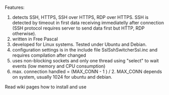 Features:

  1. detects SSH, HTTPS, SSH over HTTPS, RDP over HTTPS. SSH is detected by timeout in first data receiving immediatelly after connection (SSH protocol requires server to send data first but HTTP, RDP otherwise).
  1. written in Free Pascal
  1. developed for Linux systems. Tested under Ubuntu and Debian.
  1. configuration settings is in the include file SslSshSwitcherSsl.inc and requires compilation after changed
  1. uses non-blocking sockets and only one thread using "select" to wait events (low memory and CPU consumption)
  1. max. connection handled = (MAX\_CONN - 1 ) / 2. MAX\_CONN depends on system, usually 1024 for ubuntu and debian.

Read wiki pages how to install and use